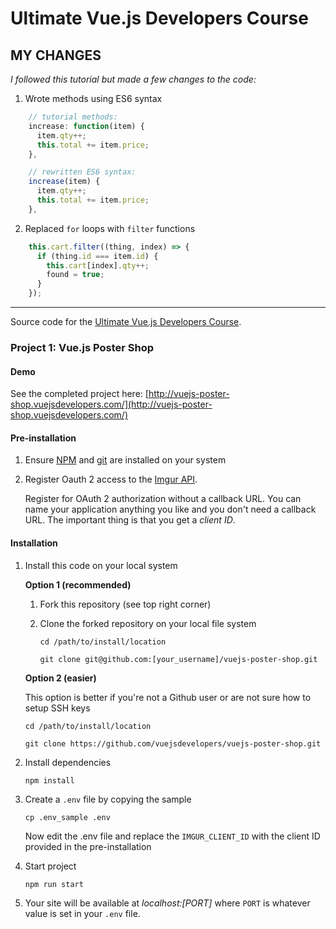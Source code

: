 # Ultimate Vue.js Developers Course

## MY CHANGES
_I followed this tutorial but made a few changes to the code:_

1. Wrote methods using ES6 syntax
```js
    // tutorial methods:
    increase: function(item) {
      item.qty++;
      this.total += item.price;
    },

    // rewritten ES6 syntax: 
    increase(item) {
      item.qty++;
      this.total += item.price;
    },
```
2. Replaced `for` loops with `filter` functions
```js
    this.cart.filter((thing, index) => {
      if (thing.id === item.id) {
        this.cart[index].qty++;
        found = true;
      }
    });
```

---

Source code for the [Ultimate Vue.js Developers Course](http://bit.ly/2mPK8ny).

### Project 1: Vue.js Poster Shop

#### Demo

See the completed project here: [http://vuejs-poster-shop.vuejsdevelopers.com/](http://vuejs-poster-shop.vuejsdevelopers.com/)

#### Pre-installation

1. Ensure [NPM](https://docs.npmjs.com) and [git](https://git-scm.com/book/en/v2/Getting-Started-Installing-Git) are installed on your system
2. Register Oauth 2 access to the [Imgur API](https://api.imgur.com/oauth2/addclient).

    Register for OAuth 2 authorization without a callback URL. You can name your application anything you like and you don't need a callback URL. The important thing is that you get a *client ID*. 

#### Installation

1. Install this code on your local system
 
    **Option 1 (recommended)**
    
    1. Fork this repository (see top right corner)
    2. Clone the forked repository on your local file system
    
        ```
        cd /path/to/install/location
        
        git clone git@github.com:[your_username]/vuejs-poster-shop.git
        ```
    
    **Option 2 (easier)**
    
    This option is better if you're not a Github user or are not sure how to setup SSH keys
    
    ```
    cd /path/to/install/location
    
    git clone https://github.com/vuejsdevelopers/vuejs-poster-shop.git
    ```  

2. Install dependencies

    ```
    npm install
    ```

3. Create a `.env` file by copying the sample

    ```
    cp .env_sample .env
    ```
    
    Now edit the .env file and replace the `IMGUR_CLIENT_ID` with the client ID provided in the pre-installation
    
4. Start project

    ```
    npm run start
    ```

5. Your site will be available at *localhost:[PORT]* where `PORT` is whatever value is set in your `.env` file.
